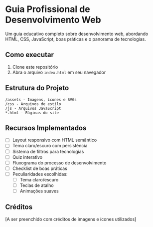 # Guia Profissional de Desenvolvimento Web

Um guia educativo completo sobre desenvolvimento web, abordando HTML, CSS, JavaScript, boas práticas e o panorama de tecnologias.

## Como executar

1. Clone este repositório
2. Abra o arquivo `index.html` em seu navegador

## Estrutura do Projeto

```
/assets - Imagens, ícones e SVGs
/css - Arquivos de estilo
/js - Arquivos JavaScript
*.html - Páginas do site
```

## Recursos Implementados

- [ ] Layout responsivo com HTML semântico
- [ ] Tema claro/escuro com persistência
- [ ] Sistema de filtros para tecnologias
- [ ] Quiz interativo
- [ ] Fluxograma do processo de desenvolvimento
- [ ] Checklist de boas práticas
- [ ] Peculiaridades escolhidas:
  - [ ] Tema claro/escuro
  - [ ] Teclas de atalho
  - [ ] Animações suaves

## Créditos

[A ser preenchido com créditos de imagens e ícones utilizados]
